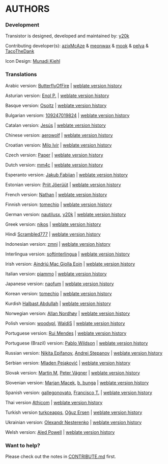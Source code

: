 AUTHORS
=======

### Development
Transistor is designed, developed and maintained by: [y20k](https://codeberg.org/y20k)

Contributing developer(s): [azixMcAze](https://github.com/azixMcAze) & [meonwax](https://github.com/meonwax) & [mook](https://github.com/mook) & [pelya](https://github.com/pelya) & [TacoTheDank](https://github.com/TacoTheDank)

Icon Design: [Munadi Kiehl](https://github.com/munadikieh)

### Translations
Arabic version: [ButterflyOfFire](https://hosted.weblate.org/user/boffire/) | [weblate version history](https://hosted.weblate.org/changes/?lang=ar&project=transistor)

Asturian version: [Enol P.](https://hosted.weblate.org/user/enolp/) | [weblate version history](https://hosted.weblate.org/changes/?lang=ast&project=transistor)

Basque version: [Osoitz](https://hosted.weblate.org/user/osoitz/) | [weblate version history](https://hosted.weblate.org/changes/?lang=eu&project=transistor)

Bulgarian versiom: [109247019824](https://hosted.weblate.org/user/109247019824) | [weblate version history](https://hosted.weblate.org/changes/?lang=bg&project=transistor)

Catalan version: [Jesús](https://hosted.weblate.org/user/zagur/) | [weblate version history](https://hosted.weblate.org/changes/?lang=ca&project=transistor)

Chinese version: [aerowolf](https://hosted.weblate.org/user/aerowolf/) | [weblate version history](https://hosted.weblate.org/changes/?lang=zh_Hans&project=transistor)

Croatian version: [Milo Ivir](https://hosted.weblate.org/user/milotype/) | [weblate version history](https://hosted.weblate.org/changes/?lang=hr&project=transistor)

Czech version: [Paper](https://hosted.weblate.org/user/Paper/) | [weblate version history](https://hosted.weblate.org/changes/?lang=cs&project=transistor)

Dutch version: [mm4c](https://hosted.weblate.org/user/mm4c/) | [weblate version history](https://hosted.weblate.org/changes/?lang=nl&project=transistor)

Esperanto version: [Jakub Fabijan](https://hosted.weblate.org/user/JakubFabijan/) | [weblate version history](https://hosted.weblate.org/changes/?lang=eo&project=transistor)

Estonian version: [Priit Jõerüüt](https://hosted.weblate.org/user/jrthwlate/) | [weblate version history](https://hosted.weblate.org/changes/?lang=est&project=transistor)

French version: [Nathan](https://hosted.weblate.org/user/NathanBnm/) | [weblate version history](https://hosted.weblate.org/changes/?lang=fr&project=transistor)

Finnish version: [tomechio](https://hosted.weblate.org/user/tomechio/) | [weblate version history](https://hosted.weblate.org/changes/?lang=fi&project=transistor)

German version: [nautilusx](https://hosted.weblate.org/user/nautilusx/), [y20k](https://codeberg.org/y20k) | [weblate version history](https://hosted.weblate.org/changes/?lang=de&project=transistor)

Greek version: [nikos](https://hosted.weblate.org/user/nikoss/) | [weblate version history](https://hosted.weblate.org/changes/?lang=el&project=transistor)

Hindi [Scrambled777](https://hosted.weblate.org/user/Scrambled777/) | [weblate version history](https://hosted.weblate.org/changes/?lang=hi&project=transistor)

Indonesian version: [zmni](https://hosted.weblate.org/user/zmni/) | [weblate version history](https://hosted.weblate.org/changes/?lang=id&project=transistor)

Interlingua version: [softinterlingua](https://codeberg.org/softinterlingua) |  [weblate version history](https://hosted.weblate.org/changes/?lang=ia&project=transistor)

Irish version: [Aindriú Mac Giolla Eoin](https://hosted.weblate.org/user/aindriu80/) | [weblate version history](https://hosted.weblate.org/changes/browse/transistor/-/ga/)

Italian version: [pjammo](https://hosted.weblate.org/user/pjammo/) | [weblate version history](https://hosted.weblate.org/changes/?lang=it&project=transistor)

Japanese version: [naofum](https://hosted.weblate.org/user/naofum/) | [weblate version history](https://hosted.weblate.org/changes/?lang=ja&project=transistor)

Korean version: [tomechio](https://hosted.weblate.org/user/sarami/) | [weblate version history](https://hosted.weblate.org/changes/?lang=ko&project=transistor)

Kurdish [Halbast Abdullah](https://hosted.weblate.org/user/halbast/) | [weblate version history](https://hosted.weblate.org/changes/browse/transistor/-/ckb/)

Norwegian version: [Allan Nordhøy](https://hosted.weblate.org/user/kingu/) | [weblate version history](https://hosted.weblate.org/changes/?lang=nb_NO&project=transistor)

Polish version: [woodypl](https://hosted.weblate.org/user/woodypl/), [WaldiS](https://hosted.weblate.org/user/WaldiS/) | [weblate version history](https://hosted.weblate.org/changes/?lang=pl&project=transistor)

Portuguese version: [Rui Mendes](https://hosted.weblate.org/user/tonela/) |  [weblate version history](https://hosted.weblate.org/changes/?lang=pt&project=transistor)

Portuguese (Brazil) version: [Pablo Wildson](https://hosted.weblate.org/user/Karioca/) |  [weblate version history](https://hosted.weblate.org/changes/?lang=pt_BR&project=transistor)

Russian version: [Nikita Epifanov](https://hosted.weblate.org/user/Nikets/), [Andrei Stepanov](https://hosted.weblate.org/user/adem/) | [weblate version history](https://hosted.weblate.org/changes/?lang=ru&project=transistor)

Serbian version: [Mladen Pejaković](https://hosted.weblate.org/user/pejakm/) | [weblate version history](https://hosted.weblate.org/changes/?lang=sr&project=transistor)

Slovak version: [Martin M](https://hosted.weblate.org/user/McLenin666/), [Peter Vágner](https://hosted.weblate.org/user/pvagner/) | [weblate version history](https://hosted.weblate.org/changes/?lang=sk&project=transistor)

Slovenian version: [Marjan Macek](https://hosted.weblate.org/user/macek/), [b. bunga](https://hosted.weblate.org/user/bungabunga/) | [weblate version history](https://hosted.weblate.org/changes/?lang=sl&project=transistor)

Spanish version: [gallegonovato](https://hosted.weblate.org/user/gallegonovato/), [Francisco T.](https://hosted.weblate.org/user/franciscot/) | [weblate version history](https://hosted.weblate.org/changes/?lang=es&project=transistor)

Thai version [Athicom](https://hosted.weblate.org/user/ViTy/) | [weblate version history](https://hosted.weblate.org/changes/?lang=th&project=transistor)

Turkish version [turkceapps](https://hosted.weblate.org/user/turkceapps/), [Oğuz Ersen](https://hosted.weblate.org/user/ersen/) | [weblate version history](https://hosted.weblate.org/changes/?lang=tr&project=transistor)

Ukrainian version: [Olexandr Nesterenko](https://hosted.weblate.org/user/burunduk/) | [weblate version history](https://hosted.weblate.org/changes/?lang=uk&project=transistor)

Welsh version: [Aled Powell](https://hosted.weblate.org/user/Cymrodor/) | [weblate version history](https://hosted.weblate.org/changes/?lang=cy&project=transistor)

### Want to help?
Please check out the notes in [CONTRIBUTE.md](https://codeberg.org/y20k/transistor/src/branch/master/CONTRIBUTE.md) first.